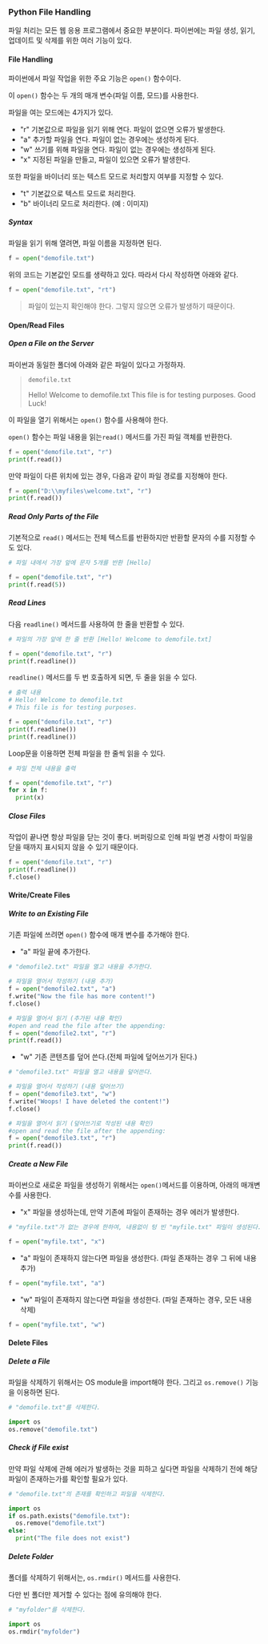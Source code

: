 ### Python File Handling

파일 처리는 모든 웹 응용 프로그램에서 중요한 부분이다. 파이썬에는 파일 생성, 읽기, 업데이트 및 삭제를 위한 여러 기능이 있다.

#### File Handling

파이썬에서 파일 작업을 위한 주요 기능은 `open()` 함수이다.

이 `open()` 함수는 두 개의 매개 변수(파일 이름, 모드)를 사용한다.

파일을 여는 모드에는 4가지가 있다.

+ "r"  기본값으로 파일을 읽기 위해 연다. 파일이 없으면 오류가 발생한다.
+ "a" 추가할 파일을 연다. 파일이 없는 경우에는 생성하게 된다.
+ "w" 쓰기를 위해 파일을 연다. 파일이 없는 경우에는 생성하게 된다.
+ "x" 지정된 파일을 만들고, 파일이 있으면 오류가 발생한다.

또한 파일을 바이너리 또는 텍스트 모드로 처리할지 여부를 지정할 수 있다.

+ "t" 기본값으로 텍스트 모드로 처리한다.
+ "b" 바이너리 모드로 처리한다. (예 : 이미지)

##### Syntax

파일을 읽기 위해 열려면, 파일 이름을 지정하면 된다.

```python
f = open("demofile.txt")
```

위의 코드는 기본값인 모드를 생략하고 있다. 따라서 다시 작성하면 아래와 같다.

```python
f = open("demofile.txt", "rt")
```

> 파일이 있는지 확인해야 한다. 그렇지 않으면 오류가 발생하기 때문이다.

#### Open/Read Files

##### Open a File on the Server

파이썬과 동일한 폴더에 아래와 같은 파일이 있다고 가정하자.

>  `demofile.txt`
>
> Hello! Welcome to demofile.txt
> This file is for testing purposes.
> Good Luck!

이 파일을 열기 위해서는 `open()` 함수를 사용해야 한다.

`open()` 함수는 파일 내용을 읽는`read()` 메서드를 가진 파일 객체를 반환한다.

```python
f = open("demofile.txt", "r")
print(f.read())
```

만약 파일이 다른 위치에 있는 경우, 다음과 같이 파일 경로를 지정해야 한다.

```python
f = open("D:\\myfiles\welcome.txt", "r")
print(f.read())
```

##### Read Only Parts of the File

기본적으로 `read()` 메서드는 전체 텍스트를 반환하지만 반환할 문자의 수를 지정할 수도 있다.

```python
# 파일 내에서 가장 앞에 문자 5개를 반환 [Hello]

f = open("demofile.txt", "r")
print(f.read(5))
```

##### Read Lines

다음 `readline()` 메서드를 사용하여 한 줄을 반환할 수 있다.

```python
# 파일의 가장 앞에 한 줄 반환 [Hello! Welcome to demofile.txt]

f = open("demofile.txt", "r")
print(f.readline())
```

`readline()` 메서드를 두 번 호출하게 되면, 두 줄을 읽을 수 있다.

```python
# 출력 내용
# Hello! Welcome to demofile.txt
# This file is for testing purposes.

f = open("demofile.txt", "r")
print(f.readline())
print(f.readline())
```

Loop문을 이용하면 전체 파일을 한 줄씩 읽을 수 있다.

```python
# 파일 전체 내용을 출력

f = open("demofile.txt", "r")
for x in f:
  print(x)
```

##### Close Files

작업이 끝나면 항상 파일을 닫는 것이 좋다. 버퍼링으로 인해 파일 변경 사항이 파일을 닫을 때까지 표시되지 않을 수 있기 때문이다.

```python
f = open("demofile.txt", "r")
print(f.readline())
f.close()
```

#### Write/Create Files

##### Write to an Existing File

기존 파일에 쓰려면 `open()` 함수에 매개 변수를 추가해야 한다.

+ "a" 파일 끝에 추가한다.

```python
# "demofile2.txt" 파일을 열고 내용을 추가한다.

# 파일을 열어서 작성하기 (내용 추가)
f = open("demofile2.txt", "a")
f.write("Now the file has more content!")
f.close()

# 파일을 열어서 읽기 (추가된 내용 확인)
#open and read the file after the appending:
f = open("demofile2.txt", "r")
print(f.read())
```

+ "w" 기존 콘텐츠를 덮어 쓴다.(전체 파일에 덮어쓰기가 된다.)

```python
# "demofile3.txt" 파일을 열고 내용을 덮어쓴다.

# 파일을 열어서 작성하기 (내용 덮어쓰기)
f = open("demofile3.txt", "w")
f.write("Woops! I have deleted the content!")
f.close()

# 파일을 열어서 읽기 (덮어쓰기로 작성된 내용 확인)
#open and read the file after the appending:
f = open("demofile3.txt", "r")
print(f.read())
```

##### Create a New File

파이썬으로 새로운 파일을 생성하기 위해서는 `open()`메서드를 이용하며, 아래의 매개변수를 사용한다.

+ "x" 파일을 생성하는데, 만약 기존에 파일이 존재하는 경우 에러가 발생한다.

```python
# "myfile.txt"가 없는 경우에 한하여, 내용없이 텅 빈 "myfile.txt" 파일이 생성된다.

f = open("myfile.txt", "x")
```

+ "a" 파일이 존재하지 않는다면 파일을 생성한다. (파일 존재하는 경우 그 뒤에 내용 추가)

```python
f = open("myfile.txt", "a")
```

+ "w" 파일이 존재하지 않는다면 파일을 생성한다. (파일 존재하는 경우, 모든 내용 삭제)

```python
f = open("myfile.txt", "w")
```

#### Delete Files

##### Delete a File

파일을 삭제하기 위해서는 OS module을 import해야 한다. 그리고 `os.remove()` 기능을 이용하면 된다.

```python
# "demofile.txt"를 삭제한다.

import os
os.remove("demofile.txt")
```

##### Check if File exist

만약 파일 삭제에 관해 에러가 발생하는 것을 피하고 싶다면 파일을 삭제하기 전에 해당 파일이 존재하는가를 확인할 필요가 있다.

```python
# "demofile.txt"의 존재를 확인하고 파일을 삭제한다.

import os
if os.path.exists("demofile.txt"):
  os.remove("demofile.txt")
else:
  print("The file does not exist")
```

##### Delete Folder

폴더를 삭제하기 위해서는, `os.rmdir()` 메서드를 사용한다.

다만 빈 폴더만 제거할 수 있다는 점에 유의해야 한다.

```python
# "myfolder"를 삭제한다.

import os
os.rmdir("myfolder")
```

